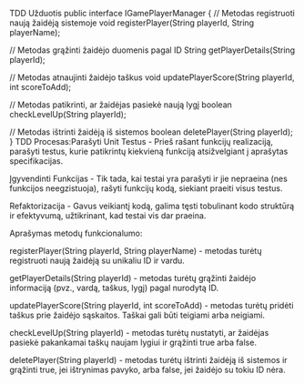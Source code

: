 TDD Užduotis
public interface IGamePlayerManager {
// Metodas registruoti naują žaidėją sistemoje
void registerPlayer(String playerId, String playerName);

// Metodas grąžinti žaidėjo duomenis pagal ID
String getPlayerDetails(String playerId);

// Metodas atnaujinti žaidėjo taškus
void updatePlayerScore(String playerId, int scoreToAdd);

// Metodas patikrinti, ar žaidėjas pasiekė naują lygį
boolean checkLevelUp(String playerId);

// Metodas ištrinti žaidėją iš sistemos
boolean deletePlayer(String playerId);
}
TDD Procesas:Parašyti Unit Testus - Prieš rašant funkcijų realizaciją, parašyti testus, 
kurie patikrintų kiekvieną funkciją atsižvelgiant į aprašytas specifikacijas.

Įgyvendinti Funkcijas - Tik tada, kai testai yra parašyti ir jie nepraeina (nes funkcijos neegzistuoja), 
rašyti funkcijų kodą, siekiant praeiti visus testus.

Refaktorizacija - Gavus veikiantį kodą, galima tęsti tobulinant kodo struktūrą ir efektyvumą, užtikrinant, kad testai vis dar praeina.

Aprašymas metodų funkcionalumo:

registerPlayer(String playerId, String playerName) - metodas turėtų registruoti naują žaidėją su unikaliu ID ir vardu.

getPlayerDetails(String playerId) - metodas turėtų grąžinti žaidėjo informaciją (pvz., vardą, taškus, lygį) pagal nurodytą ID.

updatePlayerScore(String playerId, int scoreToAdd) - metodas turėtų pridėti taškus prie žaidėjo sąskaitos. 
Taškai gali būti teigiami arba neigiami.

checkLevelUp(String playerId) - metodas turėtų nustatyti, ar žaidėjas pasiekė pakankamai taškų naujam lygiui ir grąžinti true arba false.

deletePlayer(String playerId) - metodas turėtų ištrinti žaidėją iš sistemos ir grąžinti true, jei ištrynimas pavyko, arba false, jei žaidėjo su tokiu ID nėra.
